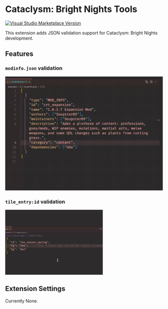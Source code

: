 # Cataclysm: Bright Nights Tools

[![Visual Studio Marketplace Version][badge]][marketplace-link]

This extension adds JSON validation support for Cataclysm: Bright Nights development.

## Features

### `modinfo.json` validation

![](./images/modinfo.gif)

### `tile_entry:id` validation

![](./images/tile_entry.gif)

## Extension Settings

Currently None.

<!-- Include if your extension adds any VS Code settings through the `contributes.configuration` extension point.

For example:

This extension contributes the following settings:

- `myExtension.enable`: Enable/disable this extension.
- `myExtension.thing`: Set to `blah` to do something. -->

<!-- ## Known Issues

Calling out known issues can help limit users opening duplicate issues against your extension.

## Following extension guidelines

Ensure that you've read through the extensions guidelines and follow the best practices for creating your extension.

- [Extension Guidelines](https://code.visualstudio.com/api/references/extension-guidelines) -->

[badge]: https://img.shields.io/visual-studio-marketplace/v/scarf.cataclysm-bn-tools?label=Visual%20Studio%20Marketplace&logo=Visual%20Studio%20Code&style=flat-square
[marketplace-link]: https://marketplace.visualstudio.com/items?itemName=scarf.cataclysm-bn-tools
